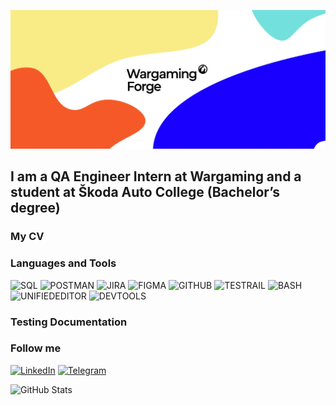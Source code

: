 [![Header](https://github.com/shcherbin1/shcherbin1/blob/main/assets/WGForge.png)](https://www.linkedin.com/in/dmitriishcherbinin)

## I am a QA Engineer Intern at Wargaming and a student at Škoda Auto College (Bachelor’s degree)

### My CV

### Languages and Tools
![SQL](https://img.shields.io/badge/-SQL-black?style=for-the-badge&logo=mysql&logoColor=dd8a00)
![POSTMAN](https://img.shields.io/badge/-POSTMAN-black?style=for-the-badge&logo=postman&logoColor=dd8a00)
![JIRA](https://img.shields.io/badge/-JIRA-black?style=for-the-badge&logo=JIRA&logoColor=2580f7)
![FIGMA](https://img.shields.io/badge/-FIGMA-black?style=for-the-badge&logo=FIGMA&logoColor=red)
![GITHUB](https://img.shields.io/badge/-GITHUB-black?style=for-the-badge&logo=GITHUB)
![TESTRAIL](https://img.shields.io/badge/-TESTRAIL-black?style=for-the-badge&logo=TestRail)
![BASH](https://img.shields.io/badge/-BASH-black?style=for-the-badge&logo=BASH)
![UNIFIEDEDITOR](https://img.shields.io/badge/-UNIFIED_EDITOR-black?style=for-the-badge&logo=UNIFIEDEDITOR)
![DEVTOOLS](https://img.shields.io/badge/-DEVTOOLS-black?style=for-the-badge&logo=DEVTOOLS)

### Testing Documentation

### Follow me 
[![LinkedIn](https://img.shields.io/badge/-LinkedIN-black?style=for-the-badge&logo=LinkedIN&logoColor=blue)](https://www.linkedin.com/in/dmitriishcherbinin)
[![Telegram](https://img.shields.io/badge/-Telegram-black?style=for-the-badge&logo=Telegram)](https://t.me/czechdm)

![GitHub Stats](https://github-readme-stats.vercel.app/api?username=shcherbin1&show_icons=true&theme=dark)